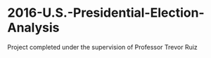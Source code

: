 # 2016-U.S.-Presidential-Election-Analysis
Project completed under the supervision of Professor Trevor Ruiz
